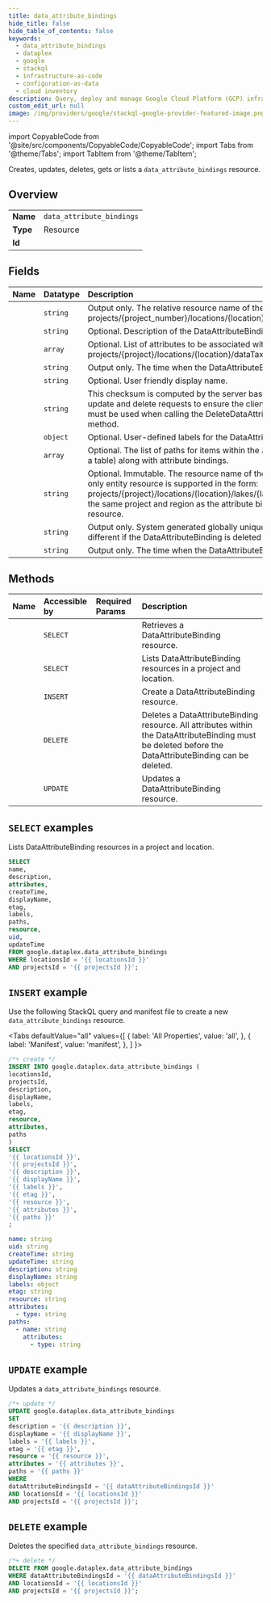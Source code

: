 ```yaml
---
title: data_attribute_bindings
hide_title: false
hide_table_of_contents: false
keywords:
  - data_attribute_bindings
  - dataplex
  - google
  - stackql
  - infrastructure-as-code
  - configuration-as-data
  - cloud inventory
description: Query, deploy and manage Google Cloud Platform (GCP) infrastructure and resources using SQL
custom_edit_url: null
image: /img/providers/google/stackql-google-provider-featured-image.png
---
```


import CopyableCode from '@site/src/components/CopyableCode/CopyableCode';
import Tabs from '@theme/Tabs';
import TabItem from '@theme/TabItem';

Creates, updates, deletes, gets or lists a <code>data_attribute_bindings</code> resource.

## Overview
<table><tbody>
<tr><td><b>Name</b></td><td><code>data_attribute_bindings</code></td></tr>
<tr><td><b>Type</b></td><td>Resource</td></tr>
<tr><td><b>Id</b></td><td><CopyableCode code="google.dataplex.data_attribute_bindings" /></td></tr>
</tbody></table>

## Fields
| Name | Datatype | Description |
|:-----|:---------|:------------|
| <CopyableCode code="name" /> | `string` | Output only. The relative resource name of the Data Attribute Binding, of the form: projects/{project_number}/locations/{location}/dataAttributeBindings/{data_attribute_binding_id} |
| <CopyableCode code="description" /> | `string` | Optional. Description of the DataAttributeBinding. |
| <CopyableCode code="attributes" /> | `array` | Optional. List of attributes to be associated with the resource, provided in the form: projects/{project}/locations/{location}/dataTaxonomies/{dataTaxonomy}/attributes/{data_attribute_id} |
| <CopyableCode code="createTime" /> | `string` | Output only. The time when the DataAttributeBinding was created. |
| <CopyableCode code="displayName" /> | `string` | Optional. User friendly display name. |
| <CopyableCode code="etag" /> | `string` | This checksum is computed by the server based on the value of other fields, and may be sent on update and delete requests to ensure the client has an up-to-date value before proceeding. Etags must be used when calling the DeleteDataAttributeBinding and the UpdateDataAttributeBinding method. |
| <CopyableCode code="labels" /> | `object` | Optional. User-defined labels for the DataAttributeBinding. |
| <CopyableCode code="paths" /> | `array` | Optional. The list of paths for items within the associated resource (eg. columns and partitions within a table) along with attribute bindings. |
| <CopyableCode code="resource" /> | `string` | Optional. Immutable. The resource name of the resource that is associated to attributes. Presently, only entity resource is supported in the form: projects/{project}/locations/{location}/lakes/{lake}/zones/{zone}/entities/{entity_id} Must belong in the same project and region as the attribute binding, and there can only exist one active binding for a resource. |
| <CopyableCode code="uid" /> | `string` | Output only. System generated globally unique ID for the DataAttributeBinding. This ID will be different if the DataAttributeBinding is deleted and re-created with the same name. |
| <CopyableCode code="updateTime" /> | `string` | Output only. The time when the DataAttributeBinding was last updated. |

## Methods
| Name | Accessible by | Required Params | Description |
|:-----|:--------------|:----------------|:------------|
| <CopyableCode code="projects_locations_data_attribute_bindings_get" /> | `SELECT` | <CopyableCode code="dataAttributeBindingsId, locationsId, projectsId" /> | Retrieves a DataAttributeBinding resource. |
| <CopyableCode code="projects_locations_data_attribute_bindings_list" /> | `SELECT` | <CopyableCode code="locationsId, projectsId" /> | Lists DataAttributeBinding resources in a project and location. |
| <CopyableCode code="projects_locations_data_attribute_bindings_create" /> | `INSERT` | <CopyableCode code="locationsId, projectsId" /> | Create a DataAttributeBinding resource. |
| <CopyableCode code="projects_locations_data_attribute_bindings_delete" /> | `DELETE` | <CopyableCode code="dataAttributeBindingsId, locationsId, projectsId" /> | Deletes a DataAttributeBinding resource. All attributes within the DataAttributeBinding must be deleted before the DataAttributeBinding can be deleted. |
| <CopyableCode code="projects_locations_data_attribute_bindings_patch" /> | `UPDATE` | <CopyableCode code="dataAttributeBindingsId, locationsId, projectsId" /> | Updates a DataAttributeBinding resource. |

## `SELECT` examples

Lists DataAttributeBinding resources in a project and location.

```sql
SELECT
name,
description,
attributes,
createTime,
displayName,
etag,
labels,
paths,
resource,
uid,
updateTime
FROM google.dataplex.data_attribute_bindings
WHERE locationsId = '{{ locationsId }}'
AND projectsId = '{{ projectsId }}'; 
```

## `INSERT` example

Use the following StackQL query and manifest file to create a new <code>data_attribute_bindings</code> resource.

<Tabs
    defaultValue="all"
    values={[
        { label: 'All Properties', value: 'all', },
        { label: 'Manifest', value: 'manifest', },
    ]
}>
<TabItem value="all">

```sql
/*+ create */
INSERT INTO google.dataplex.data_attribute_bindings (
locationsId,
projectsId,
description,
displayName,
labels,
etag,
resource,
attributes,
paths
)
SELECT 
'{{ locationsId }}',
'{{ projectsId }}',
'{{ description }}',
'{{ displayName }}',
'{{ labels }}',
'{{ etag }}',
'{{ resource }}',
'{{ attributes }}',
'{{ paths }}'
;
```
</TabItem>
<TabItem value="manifest">

```yaml
name: string
uid: string
createTime: string
updateTime: string
description: string
displayName: string
labels: object
etag: string
resource: string
attributes:
  - type: string
paths:
  - name: string
    attributes:
      - type: string

```
</TabItem>
</Tabs>

## `UPDATE` example

Updates a <code>data_attribute_bindings</code> resource.

```sql
/*+ update */
UPDATE google.dataplex.data_attribute_bindings
SET 
description = '{{ description }}',
displayName = '{{ displayName }}',
labels = '{{ labels }}',
etag = '{{ etag }}',
resource = '{{ resource }}',
attributes = '{{ attributes }}',
paths = '{{ paths }}'
WHERE 
dataAttributeBindingsId = '{{ dataAttributeBindingsId }}'
AND locationsId = '{{ locationsId }}'
AND projectsId = '{{ projectsId }}';
```

## `DELETE` example

Deletes the specified <code>data_attribute_bindings</code> resource.

```sql
/*+ delete */
DELETE FROM google.dataplex.data_attribute_bindings
WHERE dataAttributeBindingsId = '{{ dataAttributeBindingsId }}'
AND locationsId = '{{ locationsId }}'
AND projectsId = '{{ projectsId }}';
```
